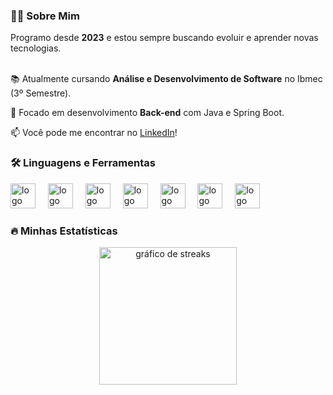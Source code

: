 <h3 align="left">👩‍💻 Sobre Mim</h3>

<p align="left">
Programo desde <strong>2023</strong> e estou sempre buscando evoluir e aprender novas tecnologias.<br><br>

📚 Atualmente cursando <strong>Análise e Desenvolvimento de Software</strong> no Ibmec (3º Semestre).<br>

🎯 Focado em desenvolvimento <strong>Back-end</strong> com Java e Spring Boot.<br>

📫 Você pode me encontrar no <a href="https://www.linkedin.com/in/joaovictorgois/" target="_blank">LinkedIn</a>!
</p>

<h3 align="left">🛠️ Linguagens e Ferramentas</h3>

<div align="left">
<img src="https://cdn.jsdelivr.net/gh/devicons/devicon/icons/java/java-original.svg" height="40" alt="logo do java"  />
<img width="12" />
<img src="https://cdn.jsdelivr.net/gh/devicons/devicon/icons/spring/spring-original.svg" height="40" alt="logo do spring"  />
<img width="12" />
<img src="https://cdn.jsdelivr.net/gh/devicons/devicon/icons/python/python-original.svg" height="40" alt="logo do python"  />
<img width="12" />
<img src="https://cdn.jsdelivr.net/gh/devicons/devicon/icons/javascript/javascript-original.svg" height="40" alt="logo do javascript"  />
<img width="12" />
<img src="https://cdn.jsdelivr.net/gh/devicons/devicon/icons/html5/html5-original.svg" height="40" alt="logo do html5"  />
<img width="12" />
<img src="https://cdn.jsdelivr.net/gh/devicons/devicon/icons/css3/css3-original.svg" height="40" alt="logo do css3"  />
<img width="12" />
<img src="https://cdn.jsdelivr.net/gh/devicons/devicon/icons/git/git-original.svg" height="40" alt="logo do git"  />
</div>

<h3 align="left">🔥 Minhas Estatísticas</h3>

<div align="center">
<img src="https://streak-stats.demolab.com?user=JGois1&locale=pt_BR&mode=daily&theme=dark&hide_border=false&border_radius=5&order=3" height="220" alt="gráfico de streaks"  />
</div>
